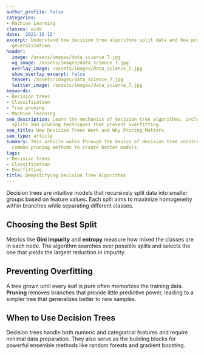 ```yaml
---
author_profile: false
categories:
- Machine Learning
classes: wide
date: '2021-10-15'
excerpt: Understand how decision tree algorithms split data and how pruning improves
  generalization.
header:
  image: /assets/images/data_science_7.jpg
  og_image: /assets/images/data_science_7.jpg
  overlay_image: /assets/images/data_science_7.jpg
  show_overlay_excerpt: false
  teaser: /assets/images/data_science_7.jpg
  twitter_image: /assets/images/data_science_7.jpg
keywords:
- Decision trees
- Classification
- Tree pruning
- Machine learning
seo_description: Learn the mechanics of decision tree algorithms, including entropy-based
  splits and pruning techniques that prevent overfitting.
seo_title: How Decision Trees Work and Why Pruning Matters
seo_type: article
summary: This article walks through the basics of decision tree construction and explains
  common pruning methods to create better models.
tags:
- Decision trees
- Classification
- Overfitting
title: Demystifying Decision Tree Algorithms
---
```


Decision trees are intuitive models that recursively split data into smaller groups based on feature values. Each split aims to maximize homogeneity within branches while separating different classes.

## Choosing the Best Split

Metrics like **Gini impurity** and **entropy** measure how mixed the classes are in each node. The algorithm searches over possible splits and selects the one that yields the largest reduction in impurity.

## Preventing Overfitting

A tree grown until every leaf is pure often memorizes the training data. **Pruning** removes branches that provide little predictive power, leading to a simpler tree that generalizes better to new samples.

## When to Use Decision Trees

Decision trees handle both numeric and categorical features and require minimal data preparation. They also serve as the building blocks for powerful ensemble methods like random forests and gradient boosting.
